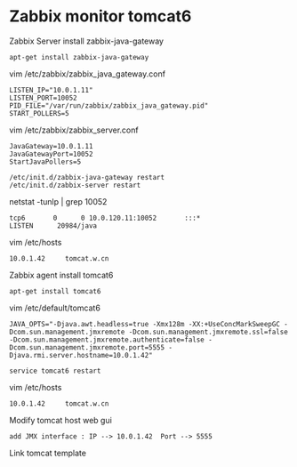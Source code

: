 # Zabbix monitor tomcat6
Zabbix Server install zabbix-java-gateway

    apt-get install zabbix-java-gateway 

vim /etc/zabbix/zabbix_java_gateway.conf

    LISTEN_IP="10.0.1.11"
    LISTEN_PORT=10052
    PID_FILE="/var/run/zabbix/zabbix_java_gateway.pid"
    START_POLLERS=5 

vim /etc/zabbix/zabbix_server.conf 

    JavaGateway=10.0.1.11 
    JavaGatewayPort=10052 
    StartJavaPollers=5 

`/etc/init.d/zabbix-java-gateway restart`  
`/etc/init.d/zabbix-server restart`  

netstat -tunlp | grep 10052

    tcp6       0      0 10.0.120.11:10052       :::*                    LISTEN      20984/java 
    
vim /etc/hosts

    10.0.1.42     tomcat.w.cn 

Zabbix agent install tomcat6
    
    apt-get install tomcat6 
    
vim /etc/default/tomcat6 

    JAVA_OPTS="-Djava.awt.headless=true -Xmx128m -XX:+UseConcMarkSweepGC -Dcom.sun.management.jmxremote -Dcom.sun.management.jmxremote.ssl=false -Dcom.sun.management.jmxremote.authenticate=false -Dcom.sun.management.jmxremote.port=5555 -Djava.rmi.server.hostname=10.0.1.42" 
    
`service tomcat6 restart`  

vim /etc/hosts
    
    10.0.1.42     tomcat.w.cn 
    
Modify tomcat host web gui

    add JMX interface : IP --> 10.0.1.42  Port --> 5555
    
Link tomcat template
